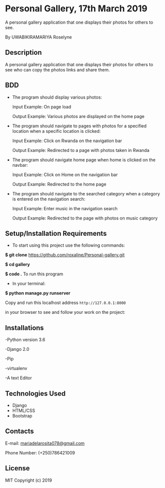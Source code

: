 # Personal Gallery, 17th March 2019 

A personal gallery application that one displays their photos for others to see.

By UWABIKIRAMARIYA Roselyne

## Description
A personal gallery application that one displays their photos for others to see who can copy the photos links and share them.

## BDD

* The program should display various photos:

    Input Example: On page load

    Output Example: Various photos are displayed on the home page

* The program should navigate to pages with photos for a specified location when a specific location is clicked:

    Input Example: Click on Rwanda on the navigation bar

    Output Example: Redirected to a page with photos taken in Rwanda

* The program should navigate home page when home is clicked on the navbar:

    Input Example: Click on Home on the navigation bar

    Output Example: Redirected to the home page

* The program should navigate to the searched category when a category is entered on the navigation search:

    Input Example: Enter music in the navigation search

    Output Example: Redirected to the page with photos on music category

## Setup/Installation Requirements

* To start using this project use the following commands:

**$ git clone**  https://github.com/roxaline/Personal-gallery.git

**$ cd gallery**

**$ code .**  To run this program


* In your terminal:

**$ python manage.py runserver**

Copy and run this localhost address `http://127.0.0.1:8000`

in your browser to see and follow your work on the project:


## Installations


-Python version 3.6

-Django 2.0

-Pip

-virtualenv

-A text Editor

<!-- ## Website link -->

## Technologies Used
* Django
* HTML/CSS
* Bootstrap

## Contacts

E-mail: mariadelarosita078@gmail.com

Phone Number: (+250)786421009

## License
MIT Copyright (c) 2019